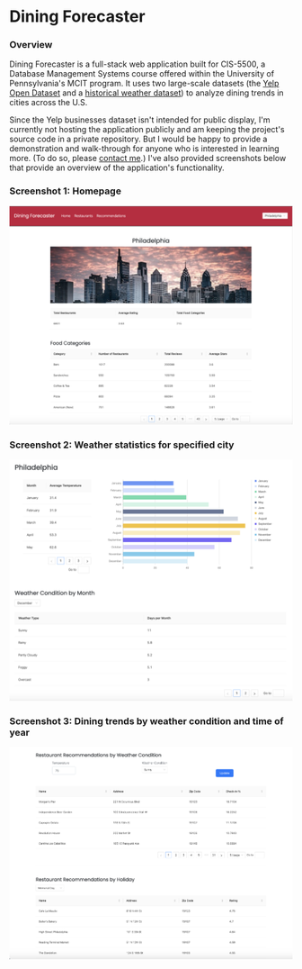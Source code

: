 # Dining Forecaster

### Overview 
Dining Forecaster is a full-stack web application built for CIS-5500, a Database Management Systems course offered within the University of Pennsylvania's MCIT program. It uses two large-scale datasets (the [Yelp Open Dataset](https://www.yelp.com/dataset/) and a [historical weather dataset](https://www.kaggle.com/datasets/selfishgene/historical-hourly-weather-data)) to analyze dining trends in cities across the U.S.

Since the Yelp businesses dataset isn't intended for public display, I'm currently not hosting the application publicly and am keeping the project's source code in a private repository. But I would be happy to provide a demonstration and walk-through for anyone who is interested in learning more. (To do so, please [contact me](mailto:jeremygleason@icloud.com).) I've also provided screenshots below that provide an overview of the application's functionality.

### Screenshot 1: Homepage
![Dining Forecaster Homepage](screenshot-1.png)

### Screenshot 2: Weather statistics for specified city
![Weather statistics for specified city](screenshot-2.png)

### Screenshot 3: Dining trends by weather condition and time of year
![Dining trends by weather condition and time of year](screenshot-3.png)
